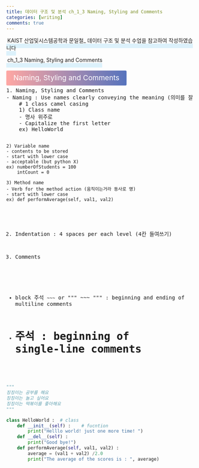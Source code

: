 ```yaml
---
title: 데이터 구조 및 분석 ch_1_3 Naming, Styling and Comments
categories: [writing] 
comments: true
---
```

<p><span style="border-bottom: 12px solid #dcf1fb; padding: 0 0 0 0.2em;">KAIST 산업및시스템공학과 문일철_ 데이터 구조 및 분석 수업을 참고하여 작성하였습니다</span></p>
<p><span style="border-bottom: 12px solid #dcf1fb; padding: 0 0 0 0.2em;">ch_1_3 Naming, Styling and Comments</span></p>

<html lang="en">
<head>
    <meta charset="UTF-8">
    <title>정의</title>
</head>
<body>

<pre>
</pre>

<p><span style="background: linear-gradient(to right, #ffa7a3, #5673bd); padding: 0.43em 1em; font-size: 19px; border-radius: 3px; color: #ffffff;">Naming, Styling and Comments</span></p>
<pre>
1. Naming, Styling and Comments
- Naming : Use names clearly conveying the meaning (의미를 잘 전달)
    # 1 class camel casing
    1) Class name
    - 명사 위주로
    - Capitalize the first letter 
    ex) HelloWorld

    2) Variable name
    - contents to be stored
    - start with lower case
    - acceptable (but python X)
    ex) numberOfStudents = 100
        intCount = 0

    3) Method name
    - Verb for the method action (움직이는거라 동사로 명)
    - start with lower case
    ex) def performAverage(self, val1, val2)

2. Indentation
: 4 spaces per each level (4칸 들여쓰기)

3. Comments
- block 주석 ``` ~~~ ``` or """ ~~~ """ : beginning and ending of multiline comments
- # 주석 : beginning of single-line comments

</pre>
</body>
</html>


```python
"""
징징이는 공부를 해요
징징이는 놀고 싶어요
징징이는 떡볶이를 좋아해요
"""

class HelloWorld :  # class
    def __init__(self) :    # fucntion
        print("Helllo world! just one more time! ")
    def __del__(self) :
        print("Good bye!")
    def performAverage(self, val1, val2) :
        average = (val1 + val2) /2.0
        print("The average of the scores is : ", average)
```